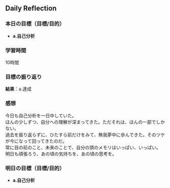 ## Daily Reflection

### 本日の目標（目標/目的）
- **a.自己分析**

### 学習時間
10時間

### 目標の振り返り
**結果**：a.達成

### 感想
今日も自己分析を一日中していた。  
ほんの少しずつ、自分への理解が深まってきた。ただそれは、ほんの一部でしかない。  
過去を振り返らずに、ひたすら前だけをみて、無我夢中に歩んできた。そのツケが今になって回ってきたのだ。  
常に目の前のこと、未来のことで、自分の頭のメモリはいっぱい、いっぱい。  
明日も頑張ろう、あの頃の気持ちを、あの頃の思考を。

### 明日の目標（目標/目的）
- **a.自己分析**
